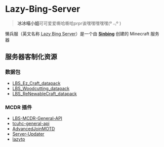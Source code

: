 # Lazy-Bing-Server

> **冰冰喵小姐**可可爱爱嘶哈嘶哈prpr诶嘿嘿嘿嘿嘿(º﹃º )

懒兵服（英文名称 <abbr title="LBS">Lazy Bing Server</abbr>）是一个由 [**Sinbing**](https://github.com/Sinbing "冰冰喵") 创建的 Minecraft 服务器

<!-- 这里写什么还没想好 -->

## 服务器客制化资源

### 数据包

- [LBS_Ez_Craft_datapack](https://github.com/Sinbing/LBS_Ez_Craft_datapack "简易合成")
- [LBS_Woodcutting_datapack](https://github.com/Sinbing/LBS_Woodcutting_datapack "锯木机")
- [LBS_ReNewableCraft_datapack](https://github.com/Sinbing/LBS_ReNewableCraft_datapack "可再生合成")

### MCDR 插件

- [LBS-MCDR-General-API](https://github.com/Lazy-Bing-Server/LBS-MCDR-General-API "通用 API")
- [tcuhc-general-api](https://github.com/Lazy-Bing-Server/tcuhc-general-api "解析 TC-UHC 输出信息的 API")
- [AdvancedJoinMOTD](https://github.com/Lazy-Bing-Server/AdvancedJoinMOTD "高度可自定义的加入欢迎信息")
- [Server-Updater](https://github.com/Lazy-Bing-Server/Server-Updater "自动检查并获取服务端更新")
- [lazytp](https://github.com/Lazy-Bing-Server/lazytp "简化跨维度传送的命令")
